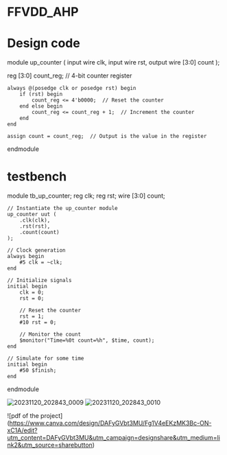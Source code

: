       


# FFVDD_AHP
# Design code 



module up_counter (
    input wire clk,
    input wire rst,
    output wire [3:0] count
);
 
 
  reg [3:0] count_reg;  // 4-bit counter register

    always @(posedge clk or posedge rst) begin
        if (rst) begin
            count_reg <= 4'b0000;  // Reset the counter
        end else begin
            count_reg <= count_reg + 1;  // Increment the counter
        end
    end

    assign count = count_reg;  // Output is the value in the register

endmodule

# testbench 

module tb_up_counter;
    reg clk;
    reg rst;
    wire [3:0] count;

    // Instantiate the up_counter module
    up_counter uut (
        .clk(clk),
        .rst(rst),
        .count(count)
    );

    // Clock generation
    always begin
        #5 clk = ~clk;
    end

    // Initialize signals
    initial begin
        clk = 0;
        rst = 0;

        // Reset the counter
        rst = 1;
        #10 rst = 0;

        // Monitor the count
        $monitor("Time=%0t count=%h", $time, count);
    end

    // Simulate for some time
    initial begin
        #50 $finish;
    end

endmodule

![20231120_202843_0009](https://github.com/SWASTHI12/FFVDD_AHP/assets/131871466/6fae227f-74a0-4cbe-ba5f-9bde63446214)
![20231120_202843_0010](https://github.com/SWASTHI12/FFVDD_AHP/assets/131871466/a81cdb0e-9371-47bb-8fd0-5a2095170fbe)


![pdf of the project]
(https://www.canva.com/design/DAFyGVbt3MU/Fg1V4eEKzMK3Bc-ON-xC1A/edit?utm_content=DAFyGVbt3MU&utm_campaign=designshare&utm_medium=link2&utm_source=sharebutton)

